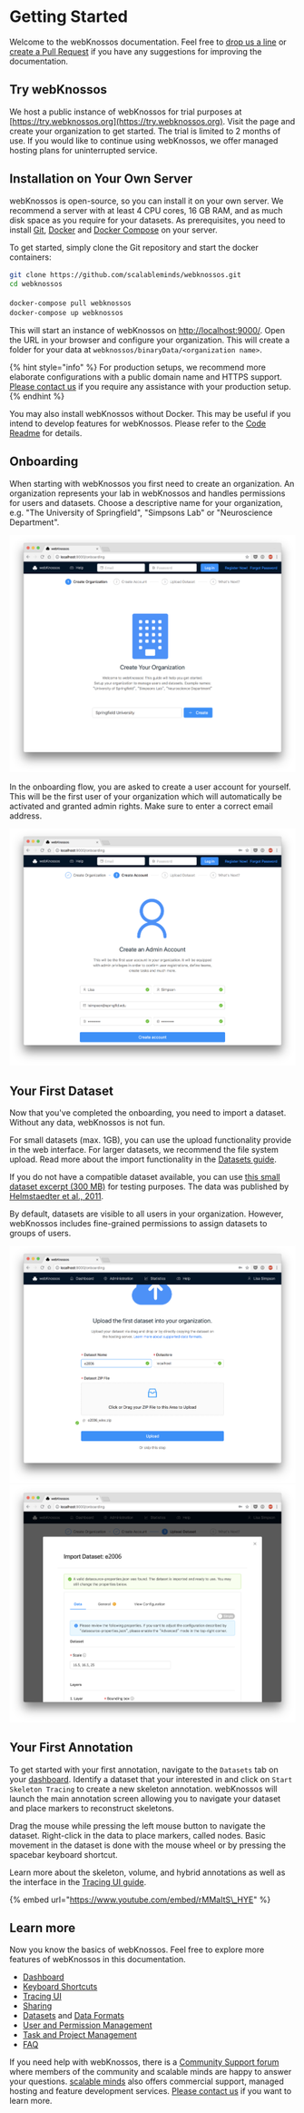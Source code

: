 # Getting Started

Welcome to the webKnossos documentation. Feel free to [drop us a line](mailto:hello@scalableminds.com) or [create a Pull Request](https://github.com/scalableminds/webknossos/pulls) if you have any suggestions for improving the documentation.

## Try webKnossos

We host a public instance of webKnossos for trial purposes at [https://try.webknossos.org](https://try.webknossos.org). Visit the page and create your organization to get started. The trial is limited to 2 months of use. If you would like to continue using webKnossos, we offer managed hosting plans for uninterrupted service.

## Installation on Your Own Server

webKnossos is open-source, so you can install it on your own server. We recommend a server with at least 4 CPU cores, 16 GB RAM, and as much disk space as you require for your datasets. As prerequisites, you need to install [Git](https://git-scm.com/), [Docker](https://docs.docker.com/install/) and [Docker Compose](https://docs.docker.com/compose/install/) on your server.

To get started, simply clone the Git repository and start the docker containers:

```bash
git clone https://github.com/scalableminds/webknossos.git
cd webknossos

docker-compose pull webknossos
docker-compose up webknossos
```

This will start an instance of webKnossos on [http://localhost:9000/](http://localhost:9000/). Open the URL in your browser and configure your organization. This will create a folder for your data at `webknossos/binaryData/<organization name>`.

{% hint style="info" %}
For production setups, we recommend more elaborate configurations with a public domain name and HTTPS support. [Please contact us](mailto:hello@scalableminds.com) if you require any assistance with your production setup.
{% endhint %}

You may also install webKnossos without Docker. This may be useful if you intend to develop features for webKnossos. Please refer to the [Code Readme](reference/readme.md) for details.

## Onboarding

When starting with webKnossos you first need to create an organization. An organization represents your lab in webKnossos and handles permissions for users and datasets. Choose a descriptive name for your organization, e.g. "The University of Springfield", "Simpsons Lab" or "Neuroscience Department".

![Create your organization](.gitbook/assets/onboarding_organization%20%282%29.png)

In the onboarding flow, you are asked to create a user account for yourself. This will be the first user of your organization which will automatically be activated and granted admin rights. Make sure to enter a correct email address.

![Create your first user](.gitbook/assets/onboarding_user%20%283%29.png)

## Your First Dataset

Now that you've completed the onboarding, you need to import a dataset. Without any data, webKnossos is not fun.

For small datasets \(max. 1GB\), you can use the upload functionality provide in the web interface. For larger datasets, we recommend the file system upload. Read more about the import functionality in the [Datasets guide](guides/datasets.md).

If you do not have a compatible dataset available, you can use [this small dataset excerpt \(300 MB\)](https://webknossos.org/data/e2006_wkw.zip) for testing purposes. The data was published by [Helmstaedter et al., 2011](https://www.nature.com/articles/nn.2868).

By default, datasets are visible to all users in your organization. However, webKnossos includes fine-grained permissions to assign datasets to groups of users.

![Upload your first dataset](.gitbook/assets/onboarding_data1%20%281%29.png) ![Confirm the dataset properties](.gitbook/assets/onboarding_data2.png)

## Your First Annotation

To get started with your first annotation, navigate to the `Datasets` tab on your [dashboard](guides/dashboard.md). Identify a dataset that your interested in and click on `Start Skeleton Tracing` to create a new skeleton annotation. webKnossos will launch the main annotation screen allowing you to navigate your dataset and place markers to reconstruct skeletons.

Drag the mouse while pressing the left mouse button to navigate the dataset. Right-click in the data to place markers, called nodes. Basic movement in the dataset is done with the mouse wheel or by pressing the spacebar keyboard shortcut.

Learn more about the skeleton, volume, and hybrid annotations as well as the interface in the [Tracing UI guide](guides/tracing_ui.md).

{% embed url="https://www.youtube.com/embed/rMMaItS\_HYE" %}

## Learn more

Now you know the basics of webKnossos. Feel free to explore more features of webKnossos in this documentation.

* [Dashboard](guides/dashboard.md)
* [Keyboard Shortcuts](reference/keyboard_shortcuts.md)
* [Tracing UI](guides/tracing_ui.md)
* [Sharing](guides/sharing.md)
* [Datasets](guides/datasets.md) and [Data Formats](reference/data_formats.md)
* [User and Permission Management](guides/users.md)
* [Task and Project Management](guides/tasks.md)
* [FAQ](reference/faq.md)

If you need help with webKnossos, there is a [Community Support forum](https://support.webknososs.org) where members of the community and scalable minds are happy to answer your questions. [scalable minds](https://scalableminds.com) also offers commercial support, managed hosting and feature development services. [Please contact us](mailto:hello@scalableminds.com) if you want to learn more.

